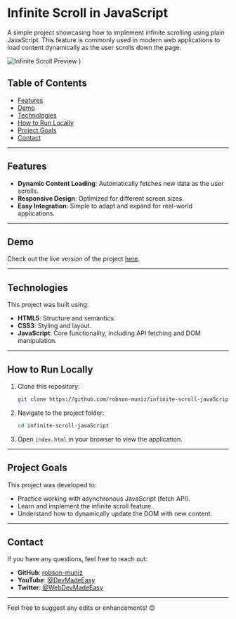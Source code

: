
# Infinite Scroll in JavaScript

A simple project showcasing how to implement infinite scrolling using plain JavaScript. This feature is commonly used in modern web applications to load content dynamically as the user scrolls down the page.

![Infinite Scroll Preview](https://github.com/user-attachments/assets/a897769a-1dea-4f2d-855c-ea1e8c810c51)
)

## Table of Contents

- [Features](#features)
- [Demo](#demo)
- [Technologies](#technologies)
- [How to Run Locally](#how-to-run-locally)
- [Project Goals](#project-goals)
- [Contact](#contact)

---

## Features

- **Dynamic Content Loading**: Automatically fetches new data as the user scrolls.
- **Responsive Design**: Optimized for different screen sizes.
- **Easy Integration**: Simple to adapt and expand for real-world applications.

---

## Demo

Check out the live version of the project [here](https://robson-muniz.github.io/infinite-scroll-javaScript/).

---

## Technologies

This project was built using:

- **HTML5**: Structure and semantics.
- **CSS3**: Styling and layout.
- **JavaScript**: Core functionality, including API fetching and DOM manipulation.

---

## How to Run Locally

1. Clone this repository:
   ```bash
   git clone https://github.com/robson-muniz/infinite-scroll-javaScript.git
   ```
2. Navigate to the project folder:
   ```bash
   cd infinite-scroll-javaScript
   ```
3. Open `index.html` in your browser to view the application.

---

## Project Goals

This project was developed to:

- Practice working with asynchronous JavaScript (fetch API).
- Learn and implement the infinite scroll feature.
- Understand how to dynamically update the DOM with new content.

---

## Contact

If you have any questions, feel free to reach out:

- **GitHub**: [robson-muniz](https://github.com/robson-muniz)
- **YouTube**: [@DevMadeEasy](https://youtube.com/@DevMadeEasy)
- **Twitter**: [@WebDevMadeEasy](https://x.com/WebDevMadeEasy)

---

Feel free to suggest any edits or enhancements! 😊
